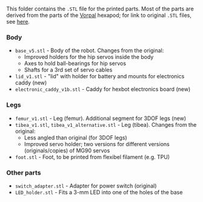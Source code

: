 This folder contains the `.STL` file for the printed parts. Most of the parts are derived from the parts of the [Vorpal](https://vorpalrobotics.com/wiki/index.php/Vorpal_Robotics) hexapod; for link to original `.STL` files, see [here](https://vorpalrobotics.com/wiki/index.php/Vorpal_The_Hexapod_Assembly_Instructions).

### Body
* `base_v5.stl` - Body of the robot. Changes from the original:
  * Improved holders for the hip servos inside the body
  * Axes to hold ball-bearings for hip servos
  * Shafts for a 3rd set of servo cables 
* `lid_v1.stl` - "lid" with holder for battery and mounts for electronics caddy (new)
* `electronic_caddy_v1b.stl` - Caddy for hexbot electronics board (new)

### Legs
* `femur_v1.stl` - Leg (femur). Additional segment for 3DOF legs (new)
* `tibea_v1.stl`, `tibea_v1_alternative.stl` - Leg (tibea). Changes from the original:
  * Less angled than original (for 3DOF legs)
  * Improved servo holder; two versions for different versions (originals/copies) of MG90 servos
* `foot.stl` - Foot, to be printed from flexibel filament (e.g. TPU)

### Other parts
* `switch_adapter.stl` - Adapter for power switch (original)
* `LED_holder.stl` - Fits a 3-mm LED into one of the holes of the base
